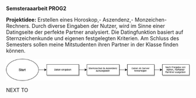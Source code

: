 **Semsteraaarbeit PROG2**

**Projektidee:** Erstellen eines Horoskop,- Aszendenz,- Monzeichen-Rechners. Durch  diverse Eingaben der Nutzer, wird im Sinne einer Datingseite der perfekte Partner analysiert. Die Datingfunktion basiert auf Sternzeichenkunde und eigenen festgelegten Kriterien. Am Schluss des Semesters sollen meine Mitstudenten ihren Partner in der Klasse finden können. 

<img src="images/Ablaufdiagram_PROG2.jpg" alt="Ablaufdiagram-PROG2" title="Ablaufdiagram">


NEXT TO